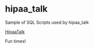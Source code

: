 # hipaa_talk

Sample of SQL Scripts used by hipaa_talk

[HipaaTalk](https://sourceforge.net/projects/hipaatalk/)

Fun times!
